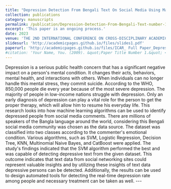```yaml
---
title: "Depression Detection From Bengali Text On Social Media Using Machine Learning Algorithms."
collection: publications
category: manuscripts
permalink: /publication/Depression-Detection-From-Bengali-Text-number-1
excerpt: 'This paper is an ongoing process.'
date: 2023
venue: 'THE 2ND INTERNATIONAL CONFERENCE ON CROSS-DISCIPLINARY ACADEMIC RESEARCH (ICAR)'
slidesurl: 'http://academicpages.github.io/files/slides1.pdf'
paperurl: 'http://academicpages.github.io/files/ICAR_ Full Paper_DepressionX.pdf'
#citation: 'Your Name, You. (2009). &quot;Paper Title Number 1.&quot; <i>Journal 1</i>. 1(1).'
---
```


Depression is a serious public health concern that has a significant negative impact on a person's mental 
condition. It changes their acts, behaviors, mental health, and interactions with others. When individuals
can no longer handle this mental stress, they commit suicide. According to the WHO, 850,000 people die 
every year because of the most severe depression. The majority of people in low-income nations struggle 
with depression. Only an early diagnosis of depression can play a vital role for the person to get the proper therapy, which will allow him to resume his everyday life. This research looks into how machine learning algorithms can be used to identify depressed people from social media comments. There are millions of speakers of the Bangla language around the world, considering this Bengali social media community was 
chosen as the data source. The dataset was classified into two classes according to the commenter's 
emotional condition. Various algorithms, such as SVM, Logistic Regression, Decision Tree, KNN, 
Multinomial Naive Bayes, and CatBoost were applied. The study's findings indicated that the SVM 
algorithm performed the best and was capable of detecting depressive text from the given dataset. This 
outcome indicates that text data from social networking sites could represent valuable insights and by 
utilizing these insights of text data depressive persons can be detected. Additionally, the results can be used to design automated tools for detecting the real-time depression rate among people and necessary treatment can be taken as well. ---

